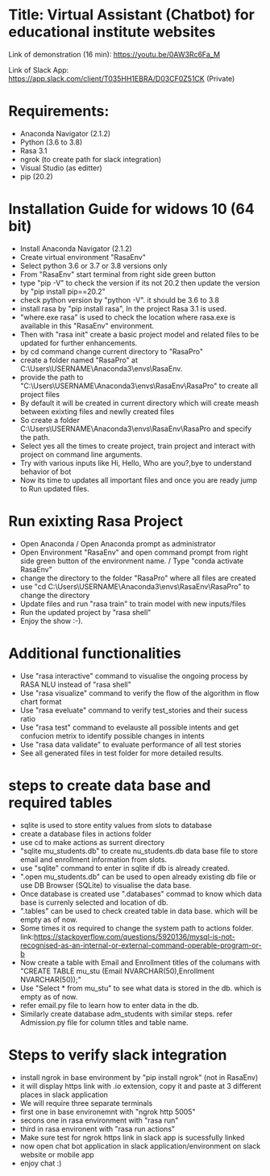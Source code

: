 # Title: Virtual Assistant (Chatbot) for educational institute websites

Link of demonstration (16 min): https://youtu.be/0AW3Rc6Fa_M

Link of Slack App: https://app.slack.com/client/T035HH1EBRA/D03CF0Z51CK (Private)

# Requirements:
- Anaconda Navigator (2.1.2)
- Python (3.6 to 3.8)
- Rasa 3.1
- ngrok (to create path for slack integration)
- Visual Studio (as editter)
- pip (20.2)

# Installation Guide for widows 10 (64 bit)
- Install Anaconda Navigator (2.1.2)
- Create virtual environment "RasaEnv"
- Select python 3.6 or 3.7 or 3.8 versions only
- From "RasaEnv" start terminal from right side green button
- type "pip -V" to check the version if its not 20.2 then update the version by "pip install pip==20.2"
- check python version by "python -V". it should be 3.6 to 3.8
- install rasa by "pip install rasa", In the project Rasa 3.1 is used.
- "where.exe rasa" is used to check the location where rasa.exe is available in this "RasaEnv" environment.
- Then with "rasa init" create a basic project model and related files to be updated for further enhancements.
- by cd command change current directory to "RasaPro"
- create a folder named "RasaPro" at C:\Users\USERNAME\Anaconda3\envs\RasaEnv.
- provide the path to "C:\Users\USERNAME\Anaconda3\envs\RasaEnv\RasaPro" to create all project files
- By default it will be created in current directory which will create meash between exixting files and newlly created files
- So create a folder C:\Users\USERNAME\Anaconda3\envs\RasaEnv\RasaPro and specify the path.
- Select yes all the times to create project, train project and interact with project on command line arguments.
- Try with various inputs like Hi, Hello, Who are you?,bye to understand behavior of bot
- Now its time to updates all important files and once you are ready jump to Run updated files.

# Run exixting Rasa Project
- Open Anaconda / Open Anaconda prompt as administrator
- Open Environment "RasaEnv" and open command prompt from right side green button of the environment name. / Type "conda activate RasaEnv"
- change the directory to the folder "RasaPro" where all files are created
- use "cd C:\Users\USERNAME\Anaconda3\envs\RasaEnv\RasaPro" to change the directory
- Update files and run "rasa train" to train model with new inputs/files
- Run the updated project by "rasa shell"
- Enjoy the show :-).

# Additional functionalities
- Use "rasa interactive" command to visualise the ongoing process by RASA NLU instead of "rasa shell"
- Use "rasa visualize" command to verify the flow of the algorithm in flow chart format
- Use "rasa eveluate" command to verify test_stories and their sucess ratio
- Use "rasa test" command to evelauste all possible intents and get confucion metrix to identify possible changes in intents
- Use "rasa data validate" to evaluate performance of all test stories
- See all generated files in test folder for more detailed results.

# steps to create data base and required tables
- sqlite is used to store entity values from slots to database
- create a database files in actions folder
- use cd to make actions as surrent directory
- "sqlite mu_students.db" to create nu_students.db data base file to store email and enrollment information from slots.
- use "sqlite" command to enter in sqlite if db is already created.
- ".open mu_students.db" can be used to open already existing db file or use DB Browser (SQLite) to visualise the data base.
- Once database is created use ".databases" commad to know which data base is currenly selected and location of db.
- ".tables" can be used to check created table in data base. which will be empty as of now.
- Some times it os required to change the system path to actions folder. link:https://stackoverflow.com/questions/5920136/mysql-is-not-recognised-as-an-internal-or-external-command-operable-program-or-b
- Now create a table with Email and Enrollment titles of the columans with "CREATE TABLE mu_stu (Email NVARCHAR(50),Enrollment NVARCHAR(50));"
- Use "Select * from mu_stu" to see what data is stored in the db. which is empty as of now.
- refer email.py file to learn how to enter data in the db.
- Similarly create database adm_students with similar steps. refer Admission.py file for column titles and table name.

# Steps to verify slack integration
- install ngrok in base environment by "pip install ngrok" (not in RasaEnv)
- it will display https link with .io extension, copy it and paste at 3 different places in slack application
- We will require three separate terminals
- first one in base environemnt with "ngrok http 5005"
- secons one in rasa environment with "rasa run"
- third in rasa environent with "rasa run actions"
- Make sure test for ngrok https link in slack app is sucessfully linked
- now open chat bot application in slack application/environment on slack website or mobile app
- enjoy chat :)
